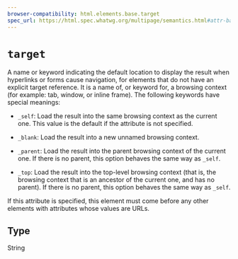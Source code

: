 ```yaml
---
browser-compatibility: html.elements.base.target
spec_url: https://html.spec.whatwg.org/multipage/semantics.html#attr-base-target
---
```


# `target`

A name or keyword indicating the default location to display the result when hyperlinks or forms cause navigation, for elements that do not have an explicit target reference. It is a name of, or keyword for, a browsing context (for example: tab, window, or inline frame). The following keywords have special meanings:

* `_self`: Load the result into the same browsing context as the current one. This value is the default if the attribute is not specified.

* `_blank`: Load the result into a new unnamed browsing context.

* `_parent`: Load the result into the parent browsing context of the current one. If there is no parent, this option behaves the same way as `_self`.

* `_top`: Load the result into the top-level browsing context (that is, the browsing context that is an ancestor of the current one, and has no parent). If there is no parent, this option behaves the same way as `_self`.

If this attribute is specified, this element must come before any other elements with attributes whose values are URLs.

## Type

String
